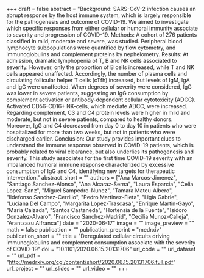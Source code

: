 +++
draft = false
abstract = "Background: SARS-CoV-2 infection causes an abrupt response by the host immune system, which is largely responsible for the pathogenesis and outcome of COVID-19. We aimed to investigate which specific responses from either cellular or humoral immunity associate to severity and progression of COVID-19. Methods: A cohort of 276 patients classified in mild, moderate and severe, was studied. Peripheral blood lymphocyte subpopulations were quantified by flow cytometry, and immunoglobulins and complement proteins by nephelometry. Results: At admission, dramatic lymphopenia of T, B and NK cells associated to severity. However, only the proportion of B cells increased, while T and NK cells appeared unaffected. Accordingly, the number of plasma cells and circulating follicular helper T cells (cTfh) increased, but levels of IgM, IgA and IgG were unaffected. When degrees of severity were considered, IgG was lower in severe patients, suggesting an IgG consumption by complement activation or antibody-dependent cellular cytotoxicity (ADCC). Activated CD56-CD16+ NK-cells, which mediate ADCC, were increased. Regarding complement, C3 and C4 protein levels were higher in mild and moderate, but not in severe patients, compared to healthy donors. Moreover, IgG and C4 decreased from day 0 to day 10 in patients who were hospitalized for more than two weeks, but not in patients who were discharged earlier. Conclusion: Our study provides important clues to understand the immune response observed in COVID-19 patients, which is probably related to viral clearance, but also underlies its pathogenesis and severity. This study associates for the first time COVID-19 severity with an imbalanced humoral immune response characterized by excessive consumption of IgG and C4, identifying new targets for therapeutic intervention."
abstract_short = ""
authors = ["Ana Marcos-Jimenez", "Santiago Sanchez-Alonso", "Ana Alcaraz-Serna", "Laura Esparcia", "Celia Lopez-Sanz", "Miguel Sampedro-Nunez", "Tamara Mateu-Albero", "Ildefonso Sanchez-Cerrillo", "Pedro Martinez-Fleta", "Ligia Gabrie", "Luciana Del Campo", "Margarita Lopez-Trascasa", "Enrique Martin-Gayo", "Maria Calzada", "Santos Castaneda", "Hortensia de la Fuente", "Isidoro Gonzalez-Alvaro", "Francisco Sanchez-Madrid", "Cecilia Munoz-Calleja", "Arantzazu Alfranca"]
date = "2020-06-17"
image = ""
image_preview = ""
math = false
publication = ""
publication_preprint = "medrxiv"
publication_short = ""
title = "Deregulated cellular circuits driving immunoglobulins and complement consumption associate with the severity of COVID-19"
doi = "10.1101/2020.06.15.20131706"
url_code = ""
url_dataset = ""
url_pdf = "http://medrxiv.org/cgi/content/short/2020.06.15.20131706.full.pdf"
url_project = ""
url_slides = ""
url_video = ""
+++